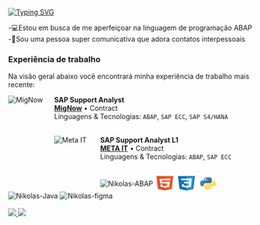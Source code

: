 <a href="https://git.io/typing-svg"><img src="https://readme-typing-svg.demolab.com?font=Fontes+Proggy&weight=900&size=22&pause=1000&color=FFFFFF&width=580&lines=Oii!+Eu+sou+o+Nikolas+Eduardo+Andreski+Rodrigues+%F0%9F%91%8B" alt="Typing SVG" /></a>

-💻Estou em busca de me aperfeiçoar na linguagem de programação ABAP<br>
-👥Sou uma pessoa super comunicativa que adora contatos interpessoais

### Experiência de trabalho

Na visão geral abaixo você encontrará minha experiência de trabalho mais recente:

[<img align="left" height="94px" width="94px" alt="MigNow" src="https://media.licdn.com/dms/image/v2/C4D0BAQHg4v2rRSdOvA/company-logo_200_200/company-logo_200_200/0/1630578810807/mig_now_logo?e=1755734400&v=beta&t=Qi1ooQuskMs0fwFctASYvkJCuGXajp3jZTu7e91FKwg"/>](https://mig-now.com/)

**SAP Support Analyst** \
[**MigNow**](https://mig-now.com/) • Contract \
Linguagens & Tecnologias: `ABAP`, `SAP ECC`, `SAP S4/HANA`\
<br/>

[<img align="left" height="94px" width="94px" alt="Meta IT" src="https://media.licdn.com/dms/image/v2/C4D0BAQHXTqaueX7X5A/company-logo_200_200/company-logo_200_200/0/1675356313243/metaoficial_logo?e=1755734400&v=beta&t=ip9BAFajkQCYBySMeER53a7xVoCBeumGmT84aXloi40"/>](https://metait.ai/)

**SAP Support Analyst L1** \
[**META IT**](https://metait.ai/) • Contract \
Linguagens & Tecnologias: `ABAP`, `SAP ECC`
<br/>

<div style="display: inline_block"><br>
  <img align="center" alt="Nikolas-ABAP" height="30" width="80" src="https://images.squarespace-cdn.com/content/v1/56a77c1b25981d11f5774bbe/1458247771788-F1NEVFAKEUZ1NB4YM71C/SAP+ABAP+Tips+and+Tricks">
  <img align="center" alt="Nikolas-HTML" height="30" width="40" src="https://raw.githubusercontent.com/devicons/devicon/master/icons/html5/html5-original.svg">
  <img align="center" alt="Nikolas-CSS" height="30" width="40" src="https://raw.githubusercontent.com/devicons/devicon/master/icons/css3/css3-original.svg">
  <img align="center" alt="Nikolas-Python" height="30" width="40" src="https://raw.githubusercontent.com/devicons/devicon/master/icons/python/python-original.svg">
  <img align="center" alt="Nikolas-Java" height="30" width="40" src="https://cdn.jsdelivr.net/gh/devicons/devicon@latest/icons/java/java-original.svg" />
  <img align="center" alt="Nikolas-figma" height="30" width="40"src="https://cdn.jsdelivr.net/gh/devicons/devicon@latest/icons/figma/figma-original.svg" />
</div>
<br>
<div>
  <a href="mailto:nikolaseduardorodrigues@gmail.com">
    <img src="https://img.shields.io/badge/-Gmail-D14836?style=for-the-badge&logo=gmail&logoColor=white" target="_blank" />
  </a>
  <a href="https://www.linkedin.com/in/nikolas-eduardo-andreski-rodrigues-952840268/" target="_blank">
    <img src="https://img.shields.io/badge/-LinkedIn-%230077B5?style=for-the-badge&logo=linkedin&logoColor=white" target="_blank"/>
  </a>

  
